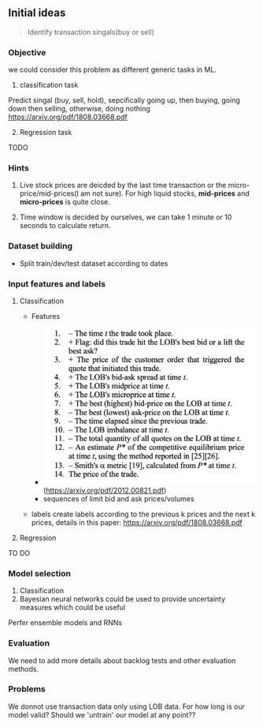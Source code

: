 ## Initial ideas
>Identify transaction singals(buy or sell)

### Objective
we could consider this problem as different generic tasks in ML.

1. classification task

Predict singal (buy, sell, hold), sepcifically going up, then buying, going down then selling, otherwise, doing nothing   https://arxiv.org/pdf/1808.03668.pdf

2. Regression task
   
TODO

### Hints
1. Live stock prices are deicded by the last time transaction or the micro-price/mid-prices(I am not sure). For high liquid stocks, **mid-prices** and **micro-prices** is quite close.
   
2. Time window is decided by ourselves, we can take 1 minute or 10 seconds to calculate return.

### Dataset building
- Split train/dev/test dataset according to dates



### Input features and labels

1. Classification
   - Features
     - ![input_features](./features.png) (https://arxiv.org/pdf/2012.00821.pdf)
     -  sequences of limit bid and ask prices/volumes

   - labels
       create labels according to the previous k prices and the next k prices, details in this paper: https://arxiv.org/pdf/1808.03668.pdf

  
2. Regression
   
TO DO




### Model selection

1. Classification 
2. Bayesian neural networks could be used to provide uncertainty measures which could be useful

Perfer ensemble models and RNNs

### Evaluation

We need to add more details about backlog tests and other evaluation methods.

### Problems

We donnot use transaction data only using LOB data.
For how long is our model valid? Should we 'untrain' our model at any point??




